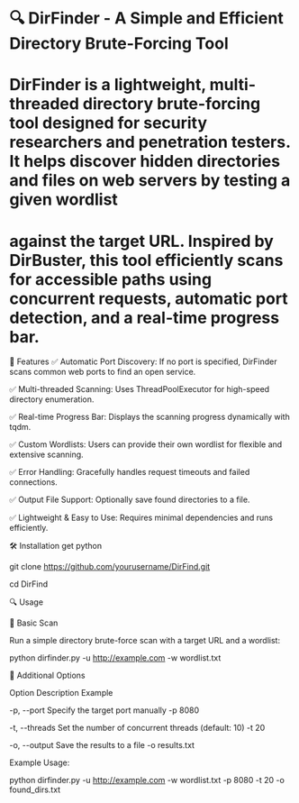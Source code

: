 # 🔍 DirFinder - A Simple and Efficient Directory Brute-Forcing Tool

# DirFinder is a lightweight, multi-threaded directory brute-forcing tool designed for security researchers and penetration testers. It helps discover hidden directories and files on web servers by testing a given wordlist 

# against the target URL. Inspired by DirBuster, this tool efficiently scans for accessible paths using concurrent requests, automatic port detection, and a real-time progress bar.

🚀 Features
✅ Automatic Port Discovery: If no port is specified, DirFinder scans common web ports to find an open service.

✅ Multi-threaded Scanning: Uses ThreadPoolExecutor for high-speed directory enumeration.

✅ Real-time Progress Bar: Displays the scanning progress dynamically with tqdm.

✅ Custom Wordlists: Users can provide their own wordlist for flexible and extensive scanning.

✅ Error Handling: Gracefully handles request timeouts and failed connections.

✅ Output File Support: Optionally save found directories to a file.

✅ Lightweight & Easy to Use: Requires minimal dependencies and runs efficiently.


🛠️ Installation
get python

git clone https://github.com/yourusername/DirFind.git  

cd DirFind

🔍 Usage

📌 Basic Scan

Run a simple directory brute-force scan with a target URL and a wordlist:

python dirfinder.py -u http://example.com -w wordlist.txt

📌 Additional Options

Option	Description	Example

-p, --port	Specify the target port manually	-p 8080

-t, --threads	Set the number of concurrent threads (default: 10)	-t 20

-o, --output	Save the results to a file	-o results.txt

Example Usage:

python dirfinder.py -u http://example.com -w wordlist.txt -p 8080 -t 20 -o found_dirs.txt
